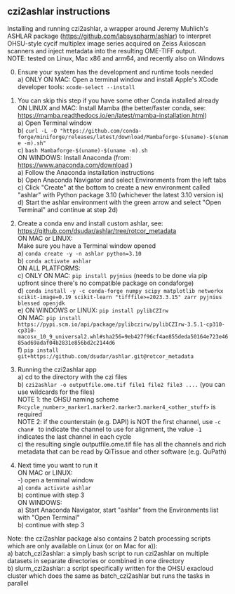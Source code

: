 ## czi2ashlar instructions

Installing and running czi2ashlar, a wrapper around Jeremy Muhlich's ASHLAR package (https://github.com/labsyspharm/ashlar) to interpret OHSU-style cycif multiplex image series acquired on Zeiss Axioscan scanners and inject metadata into the resulting OME-TIFF output.<br>
NOTE: tested on Linux, Mac x86 and arm64, and recently also on Windows<br>

0) Ensure your system has the development and runtime tools needed<br>
   a) ONLY ON MAC: Open a terminal window and install Apple's XCode developer tools: `xcode-select --install`<br>

1) You can skip this step if you have some other Conda installed already<br>
ON LINUX and MAC: Install Mamba (the better/faster conda, see: https://mamba.readthedocs.io/en/latest/mamba-installation.html)<br>
   a) Open Terminal window<br>
   b) `curl -L -O "https://github.com/conda-forge/miniforge/releases/latest/download/Mambaforge-$(uname)-$(uname -m).sh"`<br>
   c) `bash Mambaforge-$(uname)-$(uname -m).sh`<br>
ON WINDOWS: Install Anaconda (from: https://www.anaconda.com/download )<br>
   a) Follow the Anaconda installation instructions<br>
   b) Open Anaconda Navigator and select Environments from the left tabs<br>
   c) Click "Create" at the bottom to create a new environment called "ashlar" with Python package 3.10  (whichever the latest 3.10 version is)<br>
   d) Start the ashlar environment with the green arrow and select "Open Terminal" and continue at step 2d)<br>

2) Create a conda env and install custom ashlar, see: https://github.com/dsudar/ashlar/tree/rotcor_metadata<br>
ON MAC or LINUX:<br>
   Make sure you have a Terminal window opened<br>
   a) `conda create -y -n ashlar python=3.10`<br>
   b) `conda activate ashlar`<br>
ON ALL PLATFORMS:<br>
   c) ONLY ON MAC: `pip install pyjnius`       (needs to be done via pip upfront since there's no compatible package on condaforge)<br>
   d) `conda install -y -c conda-forge numpy scipy matplotlib networkx scikit-image=0.19 scikit-learn "tifffile>=2023.3.15" zarr pyjnius blessed openjdk`<br>
   e) ON WINDOWS or LINUX: `pip install pylibCZIrw`<br>
   ON MAC: `pip install https://pypi.scm.io/api/package/pylibczirw/pylibCZIrw-3.5.1-cp310-cp310-macosx_10_9_universal2.whl#sha256=9eb427f96cf4ae855deda50164e723e4685ad69adaf04b2831e856bd2c2144d6`<br>
   f) `pip install git+https://github.com/dsudar/ashlar.git@rotcor_metadata`<br>

3) Running the czi2ashlar app<br>
   a) cd to the directory with the czi files<br>
   b) `czi2ashlar -o outputfile.ome.tif file1 file2 file3 ....`  (you can use wildcards for the files)<br>
          NOTE 1: the OHSU naming scheme `R<cycle_number>_marker1.marker2.marker3.marker4_<other_stuff>` is required<br>
          NOTE 2: if the counterstain (e.g. DAPI) is NOT the first channel, use `-c chan# ` to indicate the channel to use for alignment, the value `-1` indicates the last channel in each cycle <br>
   c) the resulting single outputfile.ome.tif file has all the channels and rich metadata that can be read by QiTissue and other software (e.g. QuPath)<br>

4) Next time you want to run it<br>
ON MAC or LINUX: <br>
   -) open a terminal window<br>
   a) `conda activate ashlar`<br>
   b) continue with step 3<br>
ON WINDOWS: <br>
   a) Start Anaconda Navigator, start "ashlar" from the Environments list with "Open Terminal"<br>
   b) continue with step 3<br>

Note: the czi2ashlar package also contains 2 batch processing scripts which are only available on Linux (or on Mac for a)):<br>
   a) batch_czi2ashlar: a simply bash script to run czi2ashlar on multiple datasets in separate directories or combined in one directory<br>
   b) slurm_czi2ashlar: a script specifically written for the OHSU exacloud cluster which does the same as batch_czi2ashlar but runs the tasks in parallel<br>
